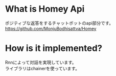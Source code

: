 # What is Homey Api
ポジティブな返答をするチャットボットのapi部分です。
https://github.com/MonjuBodhisattva/Homey

# How is it implemented?
Rnnによって対話を実現しています。  
ライブラリはchainerを使っています。
